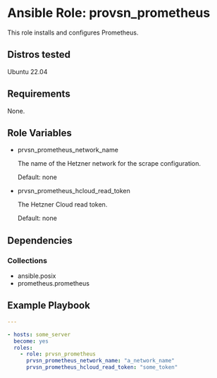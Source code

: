 # Ansible Role: provsn_prometheus

This role installs and configures Prometheus.

## Distros tested

Ubuntu 22.04

## Requirements

None.

## Role Variables

- prvsn_prometheus_network_name

  The name of the Hetzner network for the scrape configuration.

  Default: none

- prvsn_prometheus_hcloud_read_token

  The Hetzner Cloud read token.

  Default: none

## Dependencies

### Collections

- ansible.posix
- prometheus.prometheus

## Example Playbook

```yml
---

- hosts: some_server
  become: yes
  roles:
    - role: prvsn_prometheus
      prvsn_prometheus_network_name: "a_network_name"
      prvsn_prometheus_hcloud_read_token: "some_token"
```
